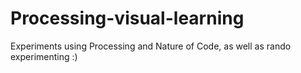 # Processing-visual-learning

Experiments using Processing and Nature of Code, as well as rando experimenting :)
